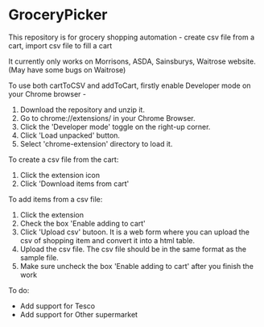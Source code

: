# GroceryPicker
This repository is for grocery shopping automation - create csv file from a cart, import csv file to fill a cart

It currently only works on Morrisons, ASDA, Sainsburys, Waitrose website. (May have some bugs on Waitrose)

To use both cartToCSV and addToCart, firstly enable Developer mode on your Chrome browser - 
1. Download the repository and unzip it.
2. Go to chrome://extensions/ in your Chrome Browser.
3. Click the 'Developer mode' toggle on the right-up corner. 
4. Click 'Load unpacked' button.
5. Select 'chrome-extension' directory to load it.

To create a csv file from the cart:
1. Click the extension icon
2. Click 'Download items from cart'

To add items from a csv file:
1. Click the extension
2. Check the box 'Enable adding to cart'
3. Click 'Upload csv' butoon. It is a web form where you can upload the csv of shopping item and convert it into a html table. 
4. Upload the csv file. The csv file should be in the same format as the sample file.
5. Make sure uncheck the box 'Enable adding to cart' after you finish the work

To do:
* Add support for Tesco
* Add support for Other supermarket